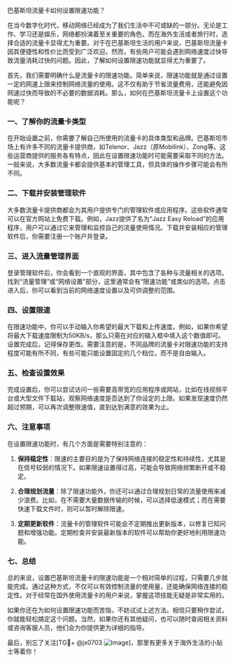 巴基斯坦流量卡如何设置限速功能？

在当今数字化时代，移动网络已经成为了我们生活中不可或缺的一部分。无论是工作、学习还是娱乐，网络都扮演着至关重要的角色。而在海外生活或者旅行时，选择合适的流量卡显得尤为重要。对于在巴基斯坦生活的用户来说，巴基斯坦流量卡因其便捷性和性价比而受到广泛欢迎。然而，有些用户可能会遇到网络速度过快导致流量消耗过快的问题。因此，了解如何设置限速功能就显得尤为重要了。

首先，我们需要明确什么是流量卡的限速功能。简单来说，限速功能就是通过设置一定的网速上限来控制网络流量的使用。这不仅有助于节省流量费用，还能避免因网速过快而导致的不必要的数据消耗。那么，如何在巴基斯坦流量卡上设置这个功能呢？

### 一、了解你的流量卡类型

在开始设置之前，你需要了解自己所使用的流量卡的具体类型和品牌。巴基斯坦市场上有许多不同的流量卡提供商，如Telenor、Jazz（原Mobilink）、Zong等。这些运营商提供的服务各有特点，因此在设置限速功能时可能需要采取不同的方法。一般来说，大多数流量卡都会提供基本的管理工具，但具体的操作步骤可能会有所不同。

### 二、下载并安装管理软件

大多数流量卡提供商都会为其用户提供专门的管理软件或应用程序。这些软件通常可以在官方网站上免费下载。例如，Jazz提供了名为“Jazz Easy Reload”的应用程序，用户可以通过它来管理和监控自己的流量使用情况。下载并安装相应的管理软件后，你需要注册一个账户并登录。

### 三、进入流量管理界面

登录管理软件后，你会看到一个直观的界面，其中包含了各种与流量相关的选项。找到“流量管理”或“网络设置”部分，这里通常会有“限速功能”或类似的选项。点击进入后，你可以看到当前的网络速度设置以及可供调整的范围。

### 四、设置限速

在限速功能中，你可以手动输入你希望的最大下载和上传速度。例如，如果你希望将最大下载速度限制为50KB/s，那么只需在对应的输入框中填入这个数值即可。设置完成后，记得保存更改。需要注意的是，不同品牌的流量卡对限速功能的支持程度可能有所不同，有些可能只能设置固定的几个档位，而不是自由输入。

### 五、检查设置效果

完成设置后，你可以尝试访问一些需要高带宽的应用程序或网站，比如在线视频平台或大型文件下载站，观察网络速度是否达到了你设定的上限。如果发现速度仍然超过预期，可以再次调整限速值，直到达到满意的效果为止。

### 六、注意事项

在设置限速功能时，有几个方面是需要特别注意的：

1. **保持稳定性**：限速的主要目的是为了保持网络连接的稳定性和持续性，尤其是在信号较弱的情况下。如果限速设置得过高，可能会导致网络频繁断开或不稳定。
   
2. **合理规划流量**：除了限速功能外，你还可以通过合理规划日常的流量使用来减少浪费。比如，在不需要大量数据传输的时候，可以选择低速模式；而在需要快速下载文件时，则可以暂时解除限速。

3. **定期更新软件**：流量卡的管理软件可能会不定期推出更新版本，以修复已知问题和增强功能。定期检查并安装最新版本的软件可以帮助你更好地利用限速功能。

### 七、总结

总的来说，设置巴基斯坦流量卡的限速功能是一个相对简单的过程，只需要几步就能完成。通过这种方式，不仅可以有效控制流量的使用量，还能确保网络连接的稳定性。对于经常在国外使用流量卡的用户来说，掌握这项技能无疑是非常实用的。

如果你还在为如何设置限速功能而苦恼，不妨试试上述方法。相信只要稍作尝试，你就能轻松搞定这个问题。当然，如果你还有其他疑问，也可以随时查阅相关资料或咨询客服人员，他们会为你提供更为详细的指导。

最后，别忘了关注[TG💪+ @jx0703 ![Image](https://github.com/user-attachments/assets/dbca1d08-cadb-493c-b0ec-ad6f7a83f270)]，那里有更多关于海外生活的小贴士等着你！